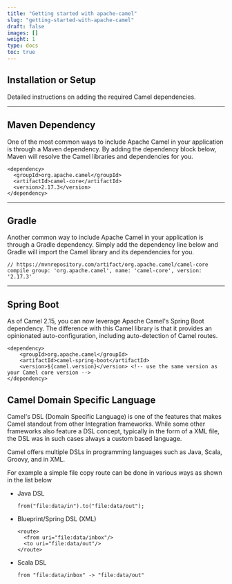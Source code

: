 ```yaml
---
title: "Getting started with apache-camel"
slug: "getting-started-with-apache-camel"
draft: false
images: []
weight: 1
type: docs
toc: true
---
```


## Installation or Setup
Detailed instructions on adding the required Camel dependencies.


----------


<h2>Maven Dependency</h2>

One of the most common ways to include Apache Camel in your application is through a Maven dependency. By adding the dependency block below, Maven will resolve the Camel libraries and dependencies for you. 

    <dependency>
      <groupId>org.apache.camel</groupId>
      <artifactId>camel-core</artifactId>
      <version>2.17.3</version>
    </dependency>

----------

<h2>Gradle</h2>

Another common way to include Apache Camel in your application is through a Gradle dependency. Simply add the dependency line below and Gradle will import the Camel library and its dependencies for you. 

    // https://mvnrepository.com/artifact/org.apache.camel/camel-core
    compile group: 'org.apache.camel', name: 'camel-core', version: '2.17.3'

----------

<h2>Spring Boot</h2>

As of Camel 2.15, you can now leverage Apache Camel's Spring Boot dependency. The difference with this Camel library is that it provides an opinionated auto-configuration, including auto-detection of Camel routes. 

    <dependency>
        <groupId>org.apache.camel</groupId>
        <artifactId>camel-spring-boot</artifactId>
        <version>${camel.version}</version> <!-- use the same version as your Camel core version -->
    </dependency>



## Camel Domain Specific Language
Camel's DSL (Domain Specific Language) is one of the features that makes Camel standout from other Integration frameworks. While some other frameworks also feature a DSL concept, typically in the form of a XML file, the DSL was in such cases always a custom based language.

Camel offers multiple DSLs in programming languages such as Java, Scala, Groovy, and in XML.

For example a simple file copy route can be done in various ways as shown in the list below

 - Java DSL
      
       from("file:data/in").to("file:data/out");

- Blueprint/Spring DSL (XML)
    
      <route>
        <from uri="file:data/inbox"/>
        <to uri="file:data/out"/>
      </route>

- Scala DSL

      from "file:data/inbox" -> "file:data/out"


